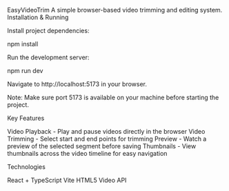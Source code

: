 EasyVideoTrim
A simple browser-based video trimming and editing system.
Installation & Running

Install project dependencies:

npm install

Run the development server:

npm run dev

Navigate to http://localhost:5173 in your browser.


Note: Make sure port 5173 is available on your machine before starting the project.

Key Features

Video Playback - Play and pause videos directly in the browser
Video Trimming - Select start and end points for trimming
Preview - Watch a preview of the selected segment before saving
Thumbnails - View thumbnails across the video timeline for easy navigation

Technologies

React + TypeScript
Vite
HTML5 Video API
